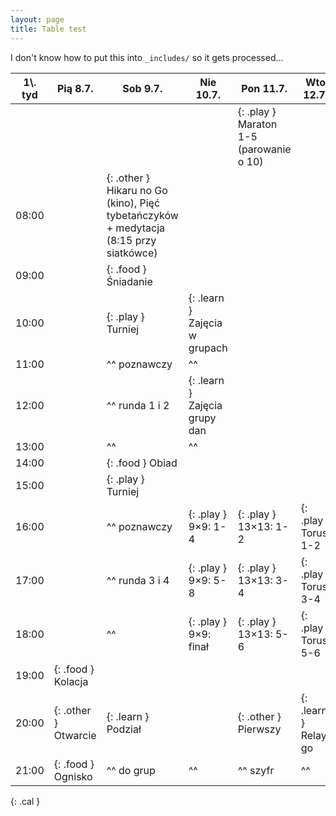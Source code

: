 ```yaml
---
layout: page
title: Table test
---
```


I don't know how to put this into `_includes/` so it gets processed...

| 1\\. tyd | Pią  8.7.            | Sob  9.7.           | Nie 10.7.             | Pon 11.7.             | Wto 12.7.             | Śro 13.7.              | Czw 14.7.               | Pią 15.7.           |
|----------|-----------           |-----------          |-----------            |-----------            |-----------            |-----------             |-----------              |-----------          |
|          |                      |                     |                       | {: .play } Maraton 1-5 (parowanie o 10)                                                                            |||||
| 08:00    |                      | {: .other } Hikaru no Go (kino), Pięć tybetańczyków + medytacja (8:15 przy siatkówce)                                                                          |||||||
| 09:00    |                      | {: .food } Śniadanie                                                                                                                                           |||||||
| 10:00    |                      | {: .play } Turniej  | {: .learn } Zajęcia w grupach                                                                                                             ||||||
| 11:00    |                      | ^^ poznawczy        | ^^                                                                                                                                        ||||||
| 12:00    |                      | ^^ runda 1 i 2      | {: .learn } Zajęcia grupy dan                                                                                                             ||||||
| 13:00    |                      | ^^                  | ^^                                                                                                                                        ||||||
| 14:00    |                      | {: .food } Obiad                                                                                                                                               |||||||
| 15:00    |                      | {: .play } Turniej  |                                                                                                                                           ||||||
| 16:00    |                      | ^^ poznawczy        | {: .play } 9×9: 1-4   | {: .play } 13×13: 1-2 | {: .play } Torus: 1-2 | {: .play } Finał 13×13 | {: .play } Rengo: 1     | {: .learn } Konkurs |
| 17:00    |                      | ^^ runda 3 i 4      | {: .play } 9×9: 5-8   | {: .play } 13×13: 3-4 | {: .play } Torus: 3-4 | ^^ / Torus             | {: .play } Rengo: 2     | ^^ tsumego          |
| 18:00    |                      | ^^                  | {: .play } 9×9: finał | {: .play } 13×13: 5-6 | {: .play } Torus: 5-6 |                        | {: .play } Rengo: 3     |                     |
| 19:00    | {: .food } Kolacja                                                                                                                                                               ||||||||
| 20:00    | {: .other } Otwarcie | {: .learn } Podział |                       | {: .other } Pierwszy  | {: .learn } Relay go  |                        | {: .learn } 1\\. Siasia |                     |
| 21:00    | {: .food } Ognisko   | ^^ do grup          | ^^                    | ^^ szyfr              | ^^                    | ^^                     | ^^ wykład               | ^^                  |
{: .cal }
